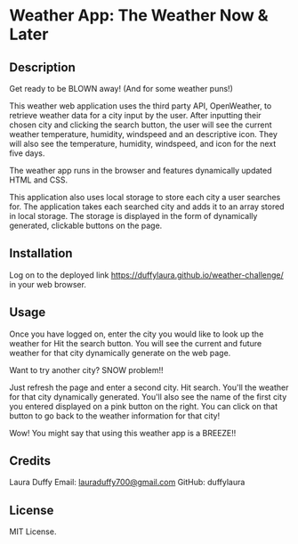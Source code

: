 # Weather App: The Weather Now & Later 

## Description 

Get ready to be BLOWN away! (And for some weather puns!) 

This weather web application uses the third party API, OpenWeather, to retrieve weather data for a city input by the user. After inputting their chosen city and clicking the search button, the user will see the current weather temperature, humidity, windspeed and an descriptive icon. They will also see the temperature, humidity, windspeed, and icon for the next five days. 

The weather app runs in the browser and features dynamically updated HTML and CSS. 

This application also uses local storage to store each city a user searches for. The application takes each searched city and adds it to an array stored in local storage. The storage is displayed in the form of dynamically generated, clickable buttons on the page. 

## Installation 

Log on to the deployed link https://duffylaura.github.io/weather-challenge/ in your web browser. 

## Usage 

Once you have logged on, enter the city you would like to look up the weather for Hit the search button. You will see the current and future weather for that city dynamically generate on the web page. 

Want to try another city? SNOW problem!!

Just refresh the page and enter a second city. Hit search. You'll the weather for that city dynamically generated. You'll also see the name of the first city you entered displayed on a pink button on the right. You can click on that button to go back to the weather information for that city! 

Wow! You might say that using this weather app is a BREEZE!!

## Credits 

Laura Duffy 
Email: lauraduffy700@gmail.com
GitHub: duffylaura 

## License 

MIT License. 




